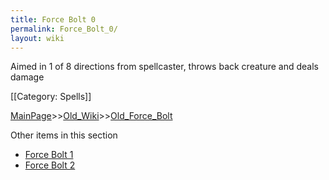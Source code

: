 ```yaml
---
title: Force Bolt 0
permalink: Force_Bolt_0/
layout: wiki
---
```

Aimed in 1 of 8 directions from spellcaster, throws back creature and deals damage 

[[Category: Spells]]

[MainPage](/keeperrl_wiki/ "wikilink")>>[Old_Wiki](/keeperrl_wiki/Old_Wiki "wikilink")>>[Old_Force_Bolt](/keeperrl_wiki/Old_Force_Bolt "wikilink")

Other items in this section
-    [Force Bolt 1](/keeperrl_wiki/Force_Bolt_1 "wikilink")
-    [Force Bolt 2](/keeperrl_wiki/Force_Bolt_2 "wikilink")
